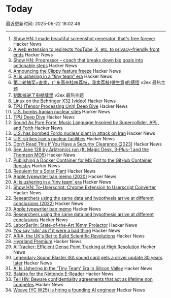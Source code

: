 # Today

最近更新时间: 2025-06-22 18:02:46

--- 
1. [Show HN: I made beautiful screenshot generator, that's free forever](https://moocup.jaydip.me/) Hacker News
2. [A web extension to redirects YouTube, X, etc. to privacy-friendly front ends](https://libredirect.github.io) Hacker News
3. [Show HN: Progressor – coach that breaks down big goals into actionable steps](https://progressor.me/) Hacker News
4. [Announcing the Clippy feature freeze](https://blog.rust-lang.org/inside-rust/2025/06/21/announcing-the-clippy-feature-freeze/) Hacker News
5. [AI is ushering in a “tiny team” era](https://www.bloomberg.com/news/articles/2025-06-20/ai-is-ushering-in-the-tiny-team-era-in-silicon-valley) Hacker News
6. [第二轮抽奖+直卖，广东高州桂味荔枝，我卖荔枝(做生意)的感悟](https://www.v2ex.com/t/1140203) v2ex 最热主题
7. [钥匙掉进了电梯缝里](https://www.v2ex.com/t/1140189) v2ex 最热主题
8. [Linux on the Behringer X32 [video]](https://www.youtube.com/watch?v=6CfLC5xVy90) Hacker News
9. [TPU (Tensor Processing Unit) Deep Dive](https://henryhmko.github.io/posts/tpu/tpu.html) Hacker News
10. [U.S. bombs Iranian nuclear sites](https://www.bbc.co.uk/news/live/ckg3rzj8emjt) Hacker News
11. [TPU Deep Dive](https://henryhmko.github.io/posts/tpu/tpu.html) Hacker News
12. [Sound As Pure Form: Music Language Inspired by Supercollider, APL, and Forth](https://github.com/lfnoise/sapf) Hacker News
13. [U.S. has bombed Fordo nuclear plant in attack on Iran](https://www.bbc.co.uk/news/live/ckg3rzj8emjt) Hacker News
14. [U.S. strikes Iran's nuclear facilities](https://www.axios.com/2025/06/21/us-strike-iran-nuclear-israel-trump) Hacker News
15. [Don't Read This If You Have a Security Clearance (2023)](https://www.theatlantic.com/ideas/archive/2023/05/leaked-documents-security-clearance-defense/674031/) Hacker News
16. [See Jane 128 by Arktronics run (ft. Magic Desk, 3-Plus-1 and the Thomson MO5)](http://oldvcr.blogspot.com/2025/06/see-jane-128-by-arktronics-run.html) Hacker News
17. [Publishing a Docker Container for MS Edit to the GitHub Container Registry](https://til.simonwillison.net/github/container-registry) Hacker News
18. [Requiem for a Solar Plant](https://7goldfish.com/articles/Requiem_for_a_solar_plant.php) Hacker News
19. [Apple typewriter ban memo (2020)](http://writingball.blogspot.com/2020/02/the-infamous-apple-typewriter-memo-is.html) Hacker News
20. [AI is ushering in a 'tiny team' era](https://www.bloomberg.com/news/articles/2025-06-20/ai-is-ushering-in-the-tiny-team-era-in-silicon-valley) Hacker News
21. [Show HN: To-Userscript: Chrome Extension to Userscript Converter](https://github.com/Explosion-Scratch/to-userscript) Hacker News
22. [Researchers using the same data and hypothesis arrive at different conclusions (2022)](https://www.pnas.org/doi/10.1073/pnas.2203150119) Hacker News
23. [Apple typewriter ban memo](http://writingball.blogspot.com/2020/02/the-infamous-apple-typewriter-memo-is.html) Hacker News
24. [Researchers using the same data and hypothesis arrive at different conclusions](https://www.pnas.org/doi/10.1073/pnas.2203150119) Hacker News
25. [LaborBerlin: State-of-the-Art 16mm Projector](https://www.filmlabs.org/wiki/en/meetings_projects/spectral/laborberlin16mmprojector/start) Hacker News
26. [You say 'silo' as if it were a bad thing](https://hollisrobbinsanecdotal.substack.com/p/you-say-silo-as-if-it-were-a-bad) Hacker News
27. [ARIA, the UK's Bet to Build Scientific Revolutions](https://www.asimov.press/p/aria) Hacker News
28. [Hyprland Premium](https://account.hypr.land/pricing) Hacker News
29. [AllTracker: Efficient Dense Point Tracking at High Resolution](https://alltracker.github.io/) Hacker News
30. [Legendary Sound Blaster ISA sound card gets a driver update 30 years later](https://www.tomshardware.com/pc-components/sound-cards/legendary-sound-blaster-isa-sound-card-gets-a-driver-update-30-years-later-patch-squashes-first-bug-report-after-25-years) Hacker News
31. [AI Is Ushering in the 'Tiny Team' Era in Silicon Valley](https://www.bloomberg.com/news/articles/2025-06-20/ai-is-ushering-in-the-tiny-team-era-in-silicon-valley) Hacker News
32. [Balatro for the Nintendo E-Reader](https://mattgreer.dev/blog/balatro-for-the-nintendo-ereader/) Hacker News
33. [Tell HN: Beware confidentiality agreements that act as lifetime non competes](https://news.ycombinator.com/item?id=44338562) Hacker News
34. [Weave (YC W25) is hiring a founding AI engineer](https://www.ycombinator.com/companies/weave-3/jobs/SqFnIFE-founding-ai-engineer) Hacker News
